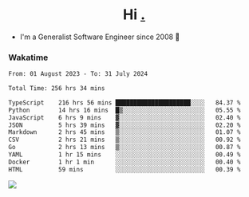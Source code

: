 <h1 align="center">Hi <a href="https://www.hackerrank.com/erasmosaraujo">.</a></h1>
 
- I'm a Generalist Software Engineer  since 2008 🚀
<!--  
<p align="left">
  <a href="https://github.com/erasmosoares/github-readme-stats">
    <img
      align="center"
      src="https://github-readme-stats.vercel.app/api/top-langs/?username=erasmosoares&theme=radical&layout=compact"
    />
  </a>
  <a href="https://github.com/erasmosoares/github-readme-stats">
    [![Harlok's WakaTime stats](https://github-readme-stats.vercel.app/api/wakatime?username=ffflabs)](https://github.com/anuraghazra/github-readme-stats)
  </a>
</p>

<!--
 ### Repo 
 
<p align="left">
 <a href="https://github.com/erasmosoares/github-readme-stats">
    <img
      align="center"
      height="165"
      src="https://github-readme-stats.vercel.app/api/pin?username=erasmosoares&repo=sample-node&title_color=fff&icon_color=f9f9f9&text_color=9f9f9f&bg_color=151515"
    />
  </a>
  <a href="https://github.com/erasmosoares/github-readme-stats">
    <img
      align="center"
      height="165"
      src="https://github-readme-stats.vercel.app/api/pin?username=erasmosoares&repo=sample-node&title_color=fff&icon_color=f9f9f9&text_color=9f9f9f&bg_color=151515"
    />
  </a>
</p>
-->

 ### Wakatime 

<!--START_SECTION:waka-->

```txt
From: 01 August 2023 - To: 31 July 2024

Total Time: 256 hrs 34 mins

TypeScript    216 hrs 56 mins █████████████████████░░░░   84.37 %
Python        14 hrs 16 mins  █▒░░░░░░░░░░░░░░░░░░░░░░░   05.55 %
JavaScript    6 hrs 9 mins    ▓░░░░░░░░░░░░░░░░░░░░░░░░   02.40 %
JSON          5 hrs 39 mins   ▓░░░░░░░░░░░░░░░░░░░░░░░░   02.20 %
Markdown      2 hrs 45 mins   ▒░░░░░░░░░░░░░░░░░░░░░░░░   01.07 %
CSV           2 hrs 21 mins   ▒░░░░░░░░░░░░░░░░░░░░░░░░   00.92 %
Go            2 hrs 13 mins   ▒░░░░░░░░░░░░░░░░░░░░░░░░   00.87 %
YAML          1 hr 15 mins    ░░░░░░░░░░░░░░░░░░░░░░░░░   00.49 %
Docker        1 hr 1 min      ░░░░░░░░░░░░░░░░░░░░░░░░░   00.40 %
HTML          59 mins         ░░░░░░░░░░░░░░░░░░░░░░░░░   00.39 %
```

<!--END_SECTION:waka-->

![](https://komarev.com/ghpvc/?username=erasmosoares&color=brightgreen)
